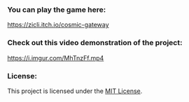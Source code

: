 ### You can play the game here:
https://zicli.itch.io/cosmic-gateway

### Check out this video demonstration of the project:
https://i.imgur.com/MhTnzFf.mp4

### License:
This project is licensed under the [MIT License](LICENSE).
